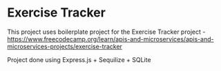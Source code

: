 # Exercise Tracker

This project uses boilerplate project for the Exercise Tracker project - https://www.freecodecamp.org/learn/apis-and-microservices/apis-and-microservices-projects/exercise-tracker

Project done using Express.js + Sequilize + SQLite

